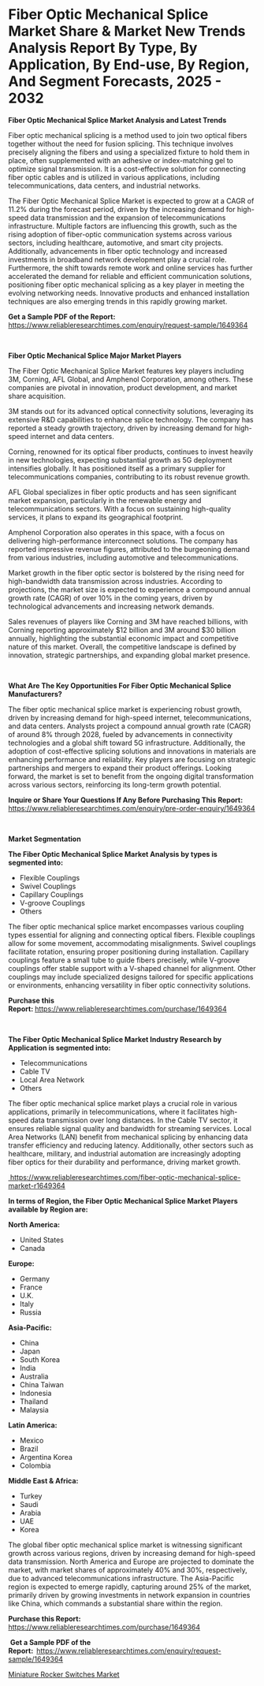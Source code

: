 <p><h1>Fiber Optic Mechanical Splice Market Share & Market New Trends Analysis Report By Type, By Application, By End-use, By Region, And Segment Forecasts, 2025 - 2032</h1></p><p><strong>Fiber Optic Mechanical Splice Market Analysis and Latest Trends</strong></p>
<p><p>Fiber optic mechanical splicing is a method used to join two optical fibers together without the need for fusion splicing. This technique involves precisely aligning the fibers and using a specialized fixture to hold them in place, often supplemented with an adhesive or index-matching gel to optimize signal transmission. It is a cost-effective solution for connecting fiber optic cables and is utilized in various applications, including telecommunications, data centers, and industrial networks.</p><p>The Fiber Optic Mechanical Splice Market is expected to grow at a CAGR of 11.2% during the forecast period, driven by the increasing demand for high-speed data transmission and the expansion of telecommunications infrastructure. Multiple factors are influencing this growth, such as the rising adoption of fiber-optic communication systems across various sectors, including healthcare, automotive, and smart city projects. Additionally, advancements in fiber optic technology and increased investments in broadband network development play a crucial role. Furthermore, the shift towards remote work and online services has further accelerated the demand for reliable and efficient communication solutions, positioning fiber optic mechanical splicing as a key player in meeting the evolving networking needs. Innovative products and enhanced installation techniques are also emerging trends in this rapidly growing market.</p></p>
<p><strong>Get a Sample PDF of the Report:&nbsp;</strong> <a href="https://www.reliableresearchtimes.com/enquiry/request-sample/1649364?utm_campaign=1581&utm_medium=2&utm_source=Github&utm_content=ia&utm_term=10022025&utm_id=fiber-optic-mechanical-splice">https://www.reliableresearchtimes.com/enquiry/request-sample/1649364</a></p>
<p>&nbsp;</p>
<p><strong>Fiber Optic Mechanical Splice Major Market Players</strong></p>
<p><p>The Fiber Optic Mechanical Splice Market features key players including 3M, Corning, AFL Global, and Amphenol Corporation, among others. These companies are pivotal in innovation, product development, and market share acquisition. </p><p>3M stands out for its advanced optical connectivity solutions, leveraging its extensive R&D capabilities to enhance splice technology. The company has reported a steady growth trajectory, driven by increasing demand for high-speed internet and data centers. </p><p>Corning, renowned for its optical fiber products, continues to invest heavily in new technologies, expecting substantial growth as 5G deployment intensifies globally. It has positioned itself as a primary supplier for telecommunications companies, contributing to its robust revenue growth.</p><p>AFL Global specializes in fiber optic products and has seen significant market expansion, particularly in the renewable energy and telecommunications sectors. With a focus on sustaining high-quality services, it plans to expand its geographical footprint.</p><p>Amphenol Corporation also operates in this space, with a focus on delivering high-performance interconnect solutions. The company has reported impressive revenue figures, attributed to the burgeoning demand from various industries, including automotive and telecommunications.</p><p>Market growth in the fiber optic sector is bolstered by the rising need for high-bandwidth data transmission across industries. According to projections, the market size is expected to experience a compound annual growth rate (CAGR) of over 10% in the coming years, driven by technological advancements and increasing network demands.</p><p>Sales revenues of players like Corning and 3M have reached billions, with Corning reporting approximately $12 billion and 3M around $30 billion annually, highlighting the substantial economic impact and competitive nature of this market. Overall, the competitive landscape is defined by innovation, strategic partnerships, and expanding global market presence.</p></p>
<p>&nbsp;</p>
<p><strong>What Are The Key Opportunities For Fiber Optic Mechanical Splice Manufacturers?</strong></p>
<p><p>The fiber optic mechanical splice market is experiencing robust growth, driven by increasing demand for high-speed internet, telecommunications, and data centers. Analysts project a compound annual growth rate (CAGR) of around 8% through 2028, fueled by advancements in connectivity technologies and a global shift toward 5G infrastructure. Additionally, the adoption of cost-effective splicing solutions and innovations in materials are enhancing performance and reliability. Key players are focusing on strategic partnerships and mergers to expand their product offerings. Looking forward, the market is set to benefit from the ongoing digital transformation across various sectors, reinforcing its long-term growth potential.</p></p>
<p><strong>Inquire or Share Your Questions If Any Before Purchasing This Report:</strong> <a href="https://www.reliableresearchtimes.com/enquiry/pre-order-enquiry/1649364?utm_campaign=1581&utm_medium=2&utm_source=Github&utm_content=ia&utm_term=10022025&utm_id=fiber-optic-mechanical-splice">https://www.reliableresearchtimes.com/enquiry/pre-order-enquiry/1649364</a></p>
<p>&nbsp;</p>
<p><strong>Market Segmentation</strong></p>
<p><strong>The Fiber Optic Mechanical Splice Market Analysis by types is segmented into:</strong></p>
<p><ul><li>Flexible Couplings</li><li>Swivel Couplings</li><li>Capillary Couplings</li><li>V-groove Couplings</li><li>Others</li></ul></p>
<p><p>The fiber optic mechanical splice market encompasses various coupling types essential for aligning and connecting optical fibers. Flexible couplings allow for some movement, accommodating misalignments. Swivel couplings facilitate rotation, ensuring proper positioning during installation. Capillary couplings feature a small tube to guide fibers precisely, while V-groove couplings offer stable support with a V-shaped channel for alignment. Other couplings may include specialized designs tailored for specific applications or environments, enhancing versatility in fiber optic connectivity solutions.</p></p>
<p><strong>Purchase this Report:&nbsp;</strong><a href="https://www.reliableresearchtimes.com/purchase/1649364?utm_campaign=1581&utm_medium=2&utm_source=Github&utm_content=ia&utm_term=10022025&utm_id=fiber-optic-mechanical-splice">https://www.reliableresearchtimes.com/purchase/1649364</a></p>
<p>&nbsp;</p>
<p><strong>The Fiber Optic Mechanical Splice Market Industry Research by Application is segmented into:</strong></p>
<p><ul><li>Telecommunications</li><li>Cable TV</li><li>Local Area Network</li><li>Others</li></ul></p>
<p><p>The fiber optic mechanical splice market plays a crucial role in various applications, primarily in telecommunications, where it facilitates high-speed data transmission over long distances. In the Cable TV sector, it ensures reliable signal quality and bandwidth for streaming services. Local Area Networks (LAN) benefit from mechanical splicing by enhancing data transfer efficiency and reducing latency. Additionally, other sectors such as healthcare, military, and industrial automation are increasingly adopting fiber optics for their durability and performance, driving market growth.</p></p>
<p><a href="https://www.reliableresearchtimes.com/fiber-optic-mechanical-splice-market-r1649364?utm_campaign=1581&utm_medium=2&utm_source=Github&utm_content=ia&utm_term=10022025&utm_id=fiber-optic-mechanical-splice">&nbsp;https://www.reliableresearchtimes.com/fiber-optic-mechanical-splice-market-r1649364</a></p>
<p><strong>In terms of Region, the Fiber Optic Mechanical Splice Market Players available by Region are:</strong></p>
<p>
    <p> <strong> North America: </strong>
        <ul>
            <li>United States</li>
            <li>Canada</li>
        </ul>
        </p> 
    <p> <strong> Europe: </strong>
        <ul>
            <li>Germany</li>
            <li>France</li>
            <li>U.K.</li>
            <li>Italy</li>
            <li>Russia</li>
        </ul>
        </p> 
    <p> <strong> Asia-Pacific: </strong>
        <ul>
            <li>China</li>
            <li>Japan</li>
            <li>South Korea</li>
            <li>India</li>
            <li>Australia</li>
            <li>China Taiwan</li>
            <li>Indonesia</li>
            <li>Thailand</li>
            <li>Malaysia</li>
        </ul>
        </p> 
    <p> <strong> Latin America: </strong>
        <ul>
            <li>Mexico</li>
            <li>Brazil</li>
            <li>Argentina Korea</li>
            <li>Colombia</li>
        </ul>
        </p> 
    <p> <strong> Middle East & Africa: </strong>
        <ul>
            <li>Turkey</li>
            <li>Saudi</li>
            <li>Arabia</li>
            <li>UAE</li>
            <li>Korea</li>
        </ul>
    </p>
    </p>
<p><p>The global fiber optic mechanical splice market is witnessing significant growth across various regions, driven by increasing demand for high-speed data transmission. North America and Europe are projected to dominate the market, with market shares of approximately 40% and 30%, respectively, due to advanced telecommunications infrastructure. The Asia-Pacific region is expected to emerge rapidly, capturing around 25% of the market, primarily driven by growing investments in network expansion in countries like China, which commands a substantial share within the region.</p></p>
<p><strong>Purchase this Report: </strong><a href="https://www.reliableresearchtimes.com/purchase/1649364?utm_campaign=1581&utm_medium=2&utm_source=Github&utm_content=ia&utm_term=10022025&utm_id=fiber-optic-mechanical-splice">https://www.reliableresearchtimes.com/purchase/1649364</a></p>
<p>&nbsp;<strong>Get a Sample PDF of the Report:&nbsp;&nbsp;</strong><a href="https://www.reliableresearchtimes.com/enquiry/request-sample/1649364?utm_campaign=1581&utm_medium=2&utm_source=Github&utm_content=ia&utm_term=10022025&utm_id=fiber-optic-mechanical-splice">https://www.reliableresearchtimes.com/enquiry/request-sample/1649364</a></p>
<p><strong></strong></p>
<p><p><a href="https://github.com/mookiesville/Market-Research-Report-List-1/blob/main/miniature-rocker-switches-market.md?utm_campaign=1581&utm_medium=2&utm_source=Github&utm_content=ia&utm_term=10022025&utm_id=fiber-optic-mechanical-splice">Miniature Rocker Switches Market</a></p></p>